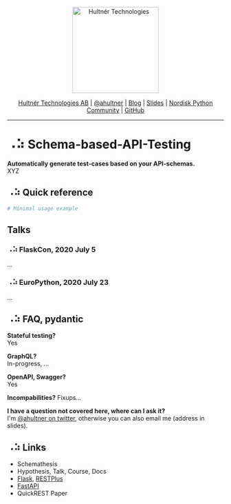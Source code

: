 <p align="center">
  <a href="https://hultner.se/"><img src="https://hultner.se/img/logo/logo_black-01.svg" alt="Hultnér Technologies" align="center" width="200"></a>
</p>
<p align="center">
	<a href="https://hultner.se/" rel="nofollow" class="rich-diff-level-one">Hultnér Technologies AB</a> | <a href="https://twitter.com/ahultner" rel="nofollow" class="rich-diff-level-one">@ahultner</a> | <a href="http://alexander.hultner.se" rel="nofollow" class="rich-diff-level-one">Blog</a> | <a href="https://slides.com/hultner/" rel="nofollow" class="rich-diff-level-one">Slides</a> | <a href="https://www.facebook.com/groups/nordiskpython/" rel="nofollow" class="rich-diff-level-one">Nordisk Python Community</a> | <a href="https://github.com/hultner-technologies/Schema-based-API-Testing/" rel="nofollow" class="rich-diff-level-one">GitHub</a>
	<hr>
</p>

# ⠠⠵ Schema-based-API-Testing
**Automatically generate test-cases based on your API-schemas.**  
XYZ

## ⠠⠵ Quick reference

```python
# Minimal usage example

```

## Talks
### ⠠⠵ FlaskCon, 2020 July 5
…

### ⠠⠵ EuroPython, 2020 July 23
…


## ⠠⠵ FAQ, pydantic
**Stateful testing?**  
Yes

**GraphQL?**  
In-progress, …

**OpenAPI, Swagger?**  
Yes

**Incompabilities?**
Fixups…

**I have a question not covered here, where can I ask it?**  
I'm [@ahultner on twitter](https://twitter.com/ahultner), otherwise you can also email me (address in slides).

## ⠠⠵ Links
- Schemathesis
- Hypothesis, Talk, Course, Docs
- [Flask](https://flask.palletsprojects.com/en/1.1.x/), [RESTPlus](https://flask-restplus.readthedocs.io/en/stable/)
- [FastAPI](https://fastapi.tiangolo.com)
- QuickREST Paper

